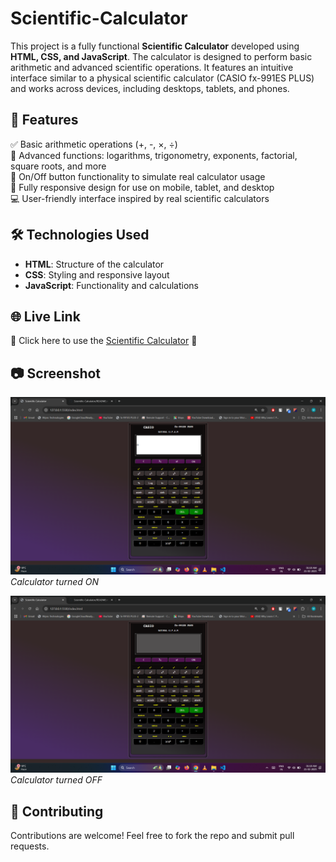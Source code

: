 # Scientific-Calculator

This project is a fully functional **Scientific Calculator** developed using **HTML, CSS, and JavaScript**. The calculator is designed to perform basic arithmetic and advanced scientific operations. It features an intuitive interface similar to a physical scientific calculator (CASIO fx-991ES PLUS) and works across devices, including desktops, tablets, and phones.  

## 🚀 Features  
✅ Basic arithmetic operations (+, -, ×, ÷)  
🧮 Advanced functions: logarithms, trigonometry, exponents, factorial, square roots, and more  
🔢 On/Off button functionality to simulate real calculator usage  
📱 Fully responsive design for use on mobile, tablet, and desktop  
💻 User-friendly interface inspired by real scientific calculators  

## 🛠️ Technologies Used  
- **HTML**: Structure of the calculator  
- **CSS**: Styling and responsive layout  
- **JavaScript**: Functionality and calculations  

## 🌐 Live Link  
🔗 Click here to use the [Scientific Calculator](https://muskanpriyasingh.github.io/Scientific-Calculator/) 🚀

## 📷 Screenshot
![Calculator On](images/Screenshot-1.png)
*Calculator turned ON*

![Calculator off](images/Screenshot-2.png)
*Calculator turned OFF*

## 🤝 Contributing
Contributions are welcome! Feel free to fork the repo and submit pull requests.



